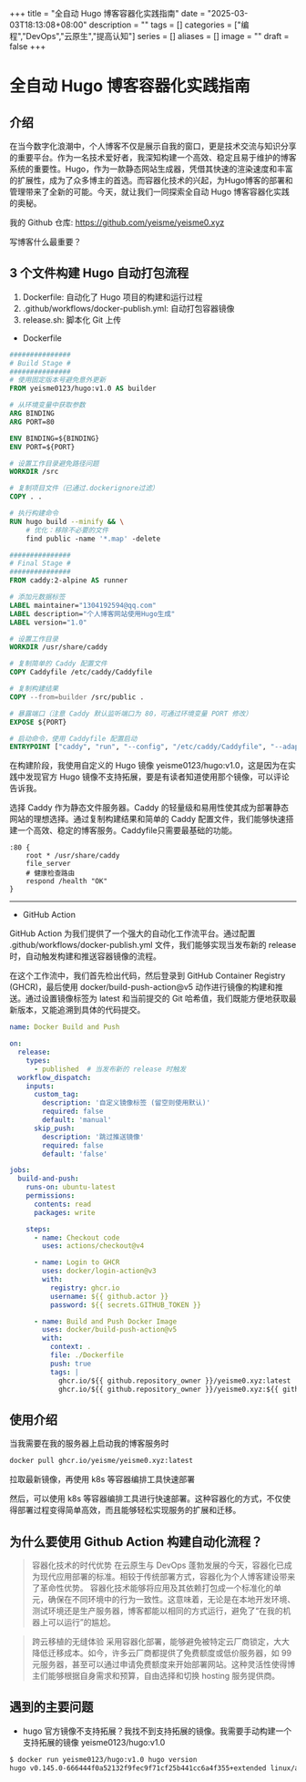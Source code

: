 +++
title = "全自动 Hugo 博客容器化实践指南"
date = "2025-03-03T18:13:08+08:00"
description = ""
tags = []
categories = ["编程","DevOps","云原生","提高认知"]
series = []
aliases = []
image = ""
draft = false
+++

# 全自动 Hugo 博客容器化实践指南

## 介绍

在当今数字化浪潮中，个人博客不仅是展示自我的窗口，更是技术交流与知识分享的重要平台。作为一名技术爱好者，我深知构建一个高效、稳定且易于维护的博客系统的重要性。Hugo，作为一款静态网站生成器，凭借其快速的渲染速度和丰富的扩展性，成为了众多博主的首选。而容器化技术的兴起，为Hugo博客的部署和管理带来了全新的可能。今天，就让我们一同探索全自动 Hugo 博客容器化实践的奥秘。

我的 Github 仓库: <https://github.com/yeisme/yeisme0.xyz>

写博客什么最重要？

## 3 个文件构建 Hugo 自动打包流程

1. Dockerfile: 自动化了 Hugo 项目的构建和运行过程
2. .github/workflows/docker-publish.yml: 自动打包容器镜像
3. release.sh: 脚本化 Git 上传

- Dockerfile

```Dockerfile
###############
# Build Stage #
###############
# 使用固定版本号避免意外更新
FROM yeisme0123/hugo:v1.0 AS builder

# 从环境变量中获取参数
ARG BINDING
ARG PORT=80

ENV BINDING=${BINDING}
ENV PORT=${PORT}

# 设置工作目录避免路径问题
WORKDIR /src

# 复制项目文件（已通过.dockerignore过滤）
COPY . .

# 执行构建命令
RUN hugo build --minify && \
    # 优化：移除不必要的文件
    find public -name '*.map' -delete

###############
# Final Stage #
###############
FROM caddy:2-alpine AS runner

# 添加元数据标签
LABEL maintainer="1304192594@qq.com"
LABEL description="个人博客网站使用Hugo生成"
LABEL version="1.0"

# 设置工作目录
WORKDIR /usr/share/caddy

# 复制简单的 Caddy 配置文件
COPY Caddyfile /etc/caddy/Caddyfile

# 复制构建结果
COPY --from=builder /src/public .

# 暴露端口（注意 Caddy 默认监听端口为 80，可通过环境变量 PORT 修改）
EXPOSE ${PORT}

# 启动命令，使用 Caddyfile 配置启动
ENTRYPOINT ["caddy", "run", "--config", "/etc/caddy/Caddyfile", "--adapter", "caddyfile"]
```

在构建阶段，我使用自定义的 Hugo 镜像 yeisme0123/hugo:v1.0，这是因为在实践中发现官方 Hugo 镜像不支持拓展，要是有读者知道使用那个镜像，可以评论告诉我。

选择 Caddy 作为静态文件服务器。Caddy 的轻量级和易用性使其成为部署静态网站的理想选择。通过复制构建结果和简单的 Caddy 配置文件，我们能够快速搭建一个高效、稳定的博客服务。Caddyfile只需要最基础的功能。

```
:80 {
    root * /usr/share/caddy
    file_server
    # 健康检查路由
    respond /health "OK"
}
```

---

- GitHub Action

GitHub Action 为我们提供了一个强大的自动化工作流平台。通过配置 .github/workflows/docker-publish.yml 文件，我们能够实现当发布新的 release 时，自动触发构建和推送容器镜像的流程。

在这个工作流中，我们首先检出代码，然后登录到 GitHub Container Registry (GHCR)，最后使用 docker/build-push-action@v5 动作进行镜像的构建和推送。通过设置镜像标签为 latest 和当前提交的 Git 哈希值，我们既能方便地获取最新版本，又能追溯到具体的代码提交。


```yaml
name: Docker Build and Push

on:
  release:
    types:
      - published  # 当发布新的 release 时触发
  workflow_dispatch:
    inputs:
      custom_tag:
        description: '自定义镜像标签 (留空则使用默认)'
        required: false
        default: 'manual'
      skip_push:
        description: '跳过推送镜像'
        required: false
        default: 'false'

jobs:
  build-and-push:
    runs-on: ubuntu-latest
    permissions:
      contents: read
      packages: write

    steps:
      - name: Checkout code
        uses: actions/checkout@v4

      - name: Login to GHCR
        uses: docker/login-action@v3
        with:
          registry: ghcr.io
          username: ${{ github.actor }}
          password: ${{ secrets.GITHUB_TOKEN }}

      - name: Build and Push Docker Image
        uses: docker/build-push-action@v5
        with:
          context: .
          file: ./Dockerfile
          push: true
          tags: |
            ghcr.io/${{ github.repository_owner }}/yeisme0.xyz:latest
            ghcr.io/${{ github.repository_owner }}/yeisme0.xyz:${{ github.sha }}

```



## 使用介绍

当我需要在我的服务器上启动我的博客服务时

```bash
docker pull ghcr.io/yeisme/yeisme0.xyz:latest
```

拉取最新镜像，再使用 k8s 等容器编排工具快速部署

然后，可以使用 k8s 等容器编排工具进行快速部署。这种容器化的方式，不仅使得部署过程变得简单高效，而且能够轻松实现服务的扩展和迁移。

## 为什么要使用 Github Action 构建自动化流程？

> 容器化技术的时代优势
> 在云原生与 DevOps 蓬勃发展的今天，容器化已成为现代应用部署的标准。相较于传统部署方式，容器化为个人博客建设带来了革命性优势。
> 容器化技术能够将应用及其依赖打包成一个标准化的单元，确保在不同环境中的行为一致性。这意味着，无论是在本地开发环境、测试环境还是生产服务器，博客都能以相同的方式运行，避免了“在我的机器上可以运行”的尴尬。

> 跨云移植的无缝体验
> 采用容器化部署，能够避免被特定云厂商锁定，大大降低迁移成本。如今，许多云厂商都提供了免费额度或低价服务器，如 99 元服务器，甚至可以通过申请免费额度来开始部署网站。这种灵活性使得博主们能够根据自身需求和预算，自由选择和切换 hosting 服务提供商。

## 遇到的主要问题

- hugo 官方镜像不支持拓展？我找不到支持拓展的镜像。我需要手动构建一个支持拓展的镜像 yeisme0123/hugo:v1.0

```bash
$ docker run yeisme0123/hugo:v1.0 hugo version
hugo v0.145.0-666444f0a52132f9fec9f71cf25b441cc6a4f355+extended linux/amd64 BuildDate=2025-02-26T15:41:25Z VendorInfo=gohugoio
```
